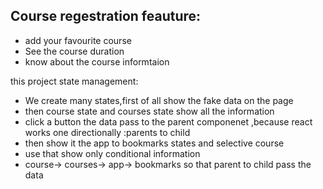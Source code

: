## Course regestration feauture:
* add your favourite course
* See the course duration
* know about the course informtaion


this project state management:

* We create many states,first of all show the fake data on the page
* then course state and courses state show all the information
* click a button the data pass to the parent componenet
 ,because react works one directionally :parents to child 
* then show it the app to bookmarks states and selective course
* use that show only conditional information
* course-> courses-> app-> bookmarks so that parent to child pass the data
